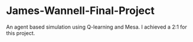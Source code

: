 # James-Wannell-Final-Project
An agent based simulation using Q-learning and Mesa. I achieved a 2:1 for this project.
